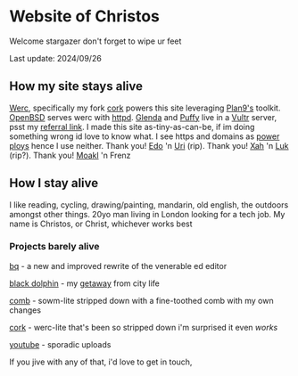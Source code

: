 <style>body{background: url(.pix/a.avif) no-repeat bottom;}</style>

# Website of Christos

Welcome stargazer don't forget to wipe ur feet

Last update: 2024/09/26

## How my site stays alive

[Werc](//werc.cat-v.org), specifically my fork [cork](//github.com/christc4/cork) powers this site leveraging [Plan9's](//9p.io/plan9) toolkit. [OpenBSD](//openbsd.org) serves werc with [httpd](//openbsdhandbook.com/services/webserver/basic_webserver/). [Glenda](//glenda.cat-v.org) and [Puffy](//openbsd.org/artwork.html) live in a [Vultr](//vultr.com) server, psst my [referral link](//vultr.com/?ref=9595585). I made this site as-tiny-as-can-be, if im doing something wrong id love to know what. I see https and domains as [power ploys](//xahlee.info/w/why_no_https.html) hence I use neither. Thank you! [Edo](//github.com/EdoardoLaGreca) 'n [Uri](//uriel.cat-v.org) (rip). Thank you! [Xah](//xahlee.info) 'n [Luk](//lukesmith.xyz) (rip?). Thank you! [Moakl](//github.com/moakal) 'n Frenz

## How I stay alive

I like reading, cycling, drawing/painting, mandarin, old english, the outdoors amongst other things. 20yo man living in London looking for a tech job. My name is Christos, or Christ, whichever works best

### Projects barely alive

[bq](//github.com/christc4/bq) - a new and improved rewrite of the venerable ed editor

[black dolphin](//en.wikipedia.org/wiki/Black_Dolphin_prison) - my [getaway](//95.179.238.202/blog/if/home/black_dolphin/) from city life

[comb](//github.com/christc4/comb) - sowm-lite stripped down with a fine-toothed comb with my own changes

[cork](//github.com/christc4/cork) - werc-lite that's been so stripped down i'm surprised it even _works_

[youtube](//youtube.com/@avsbq) - sporadic uploads

If you jive with any of that, i'd love to get in touch, 
